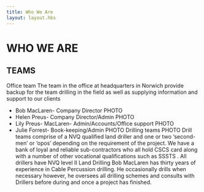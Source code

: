 ```yaml
---
title: Who We Are
layout: layout.hbs
---
```

# WHO WE ARE

## TEAMS
Office team
The team in the office at headquarters in Norwich provide backup for the team drilling in the field as well as supplying information and support to our clients

- Bob MacLaren- Company Director PHOTO
- Helen Preus- Company Director/Admin PHOTO
- Lily Preus- MacLaren- Admin/Accounts/Office support PHOTO
- Julie Forrest- Book-keeping/Admin PHOTO
Drilling teams
PHOTO
Drill teams comprise of a NVQ qualified land driller and one or two ‘second-men’ or ‘opos’ depending on the requirement of the project.
We have a bank of loyal and reliable sub-contractors who all hold CSCS card along with a number of other vocational qualifications such as SSSTS . All drillers have NVQ level II Land Drilling 
Bob MacLaren has thirty years of experience in Cable Percussion drilling. He occasionally drills when necessary however, he oversees all drilling schemes and consults with Drillers before during and once a project has finished.
